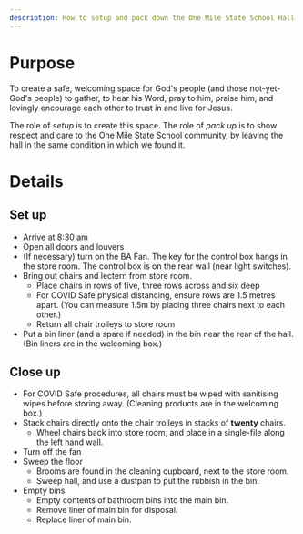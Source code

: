 ```yaml
---
description: How to setup and pack down the One Mile State School Hall for church
---
```


# Purpose

To create a safe, welcoming space for God's people (and those not-yet-God's people) to gather, to hear his Word, pray to him, praise him, and lovingly encourage each other to trust in and live for Jesus.

The role of *setup* is to create this space. The role of *pack up* is to show respect and care to the One Mile State School community, by leaving the hall in the same condition in which we found it.

# Details

## Set up

* Arrive at 8:30 am
* Open all doors and louvers
* (If necessary) turn on the BA Fan. The key for the control box hangs in the store room. The control box is on the rear wall (near light switches).
* Bring out chairs  and lectern from store room.
  * Place chairs in rows of five, three rows across and six deep
  * For COVID Safe physical distancing, ensure rows are 1.5 metres apart. (You can measure 1.5m by placing three chairs next to each other.)
  * Return all chair trolleys to store room
* Put a bin liner (and a spare if needed) in the bin near the rear of the hall. (Bin liners are in the welcoming box.)

## Close up

* For COVID Safe procedures, all chairs must be wiped with sanitising wipes before storing away. (Cleaning products are in the welcoming box.)
* Stack chairs directly onto the chair trolleys in stacks of **twenty** chairs.
  * Wheel chairs back into store room, and place in a single-file along the left hand wall.
* Turn off the fan
* Sweep the floor
  * Brooms are found in the cleaning cupboard, next to the store room.
  * Sweep hall, and use a dustpan to put the rubbish in the bin.
* Empty bins
  * Empty contents of bathroom bins into the main bin.
  * Remove liner of main bin for disposal.
  * Replace liner of main bin.

